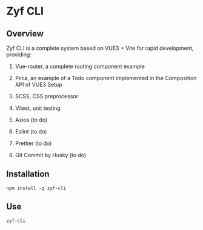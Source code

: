 # Zyf CLI

## Overview

Zyf CLI is a complete system based on VUE3 + Vite for rapid development, providing:

1. Vue-router, a complete routing component example

2. Pinia, an example of a Todo component implemented in the Composition API of VUE3 Setup

3. SCSS, CSS preprocessor

4. Vitest, unit testing

5. Axios (to do)

6. Eslint (to do)

7. Prettier (to do)

8. Git Commit by Husky (to do)

## Installation

```shell
npm install -g zyf-cli
```

## Use

```shell
zyf-cli
```
